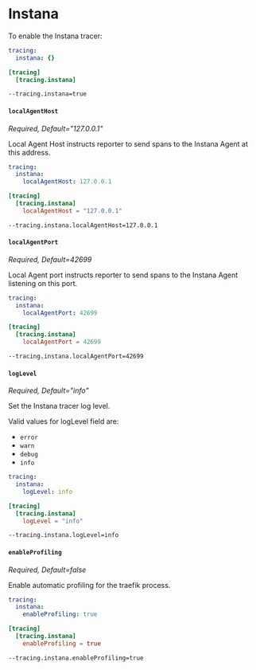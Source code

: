 # Instana

To enable the Instana tracer:

```yaml tab="File (YAML)"
tracing:
  instana: {}
```

```toml tab="File (TOML)"
[tracing]
  [tracing.instana]
```

```bash tab="CLI"
--tracing.instana=true
```

#### `localAgentHost`

_Required, Default="127.0.0.1"_

Local Agent Host instructs reporter to send spans to the Instana Agent at this address.

```yaml tab="File (YAML)"
tracing:
  instana:
    localAgentHost: 127.0.0.1
```

```toml tab="File (TOML)"
[tracing]
  [tracing.instana]
    localAgentHost = "127.0.0.1"
```

```bash tab="CLI"
--tracing.instana.localAgentHost=127.0.0.1
```

#### `localAgentPort`

_Required, Default=42699_

Local Agent port instructs reporter to send spans to the Instana Agent listening on this port.

```yaml tab="File (YAML)"
tracing:
  instana:
    localAgentPort: 42699
```

```toml tab="File (TOML)"
[tracing]
  [tracing.instana]
    localAgentPort = 42699
```

```bash tab="CLI"
--tracing.instana.localAgentPort=42699
```

#### `logLevel`

_Required, Default="info"_

Set the Instana tracer log level.

Valid values for logLevel field are:

- `error`
- `warn`
- `debug`
- `info`

```yaml tab="File (YAML)"
tracing:
  instana:
    logLevel: info
```

```toml tab="File (TOML)"
[tracing]
  [tracing.instana]
    logLevel = "info"
```

```bash tab="CLI"
--tracing.instana.logLevel=info
```

#### `enableProfiling`

_Required, Default=false_

Enable automatic profiling for the traefik process.

```yaml tab="File (YAML)"
tracing:
  instana:
    enableProfiling: true
```

```toml tab="File (TOML)"
[tracing]
  [tracing.instana]
    enableProfiling = true
```

```bash tab="CLI"
--tracing.instana.enableProfiling=true
```
